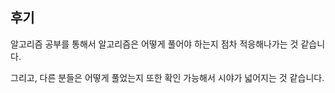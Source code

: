 ## 후기

알고리즘 공부를 통해서 알고리즘은 어떻게 풀어야 하는지 점차 적응해나가는 것 같습니다.

그리고, 다른 분들은 어떻게 풀었는지 또한 확인 가능해서 시야가 넓어지는 것 같습니다.
